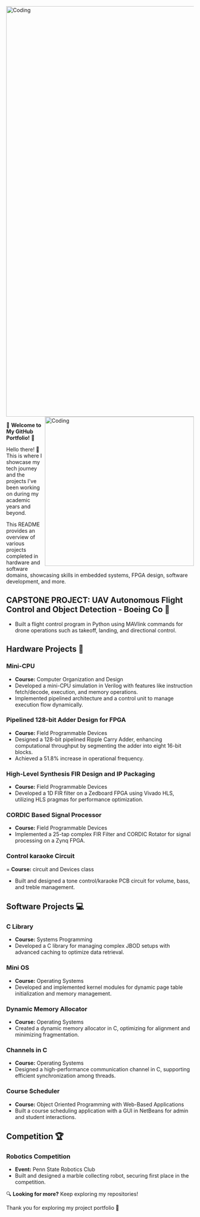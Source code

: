 <img align="center" alt="Coding" width="1100" src="https://images.fineartamerica.com/images-medium-large-5/printed-circuit-board-paul-woottonscience-photo-library.jpg">
<img align="right" alt="Coding" width="400" src="https://media.tenor.com/GfSX-u7VGM4AAAAC/coding.gif">



🌟 **Welcome to My GitHub Portfolio!** 🌟

Hello there! 👋 This is where I showcase my tech journey and the projects I've been working on during my academic years and beyond.

This README provides an overview of various projects completed in hardware and software domains, showcasing skills in embedded systems,  FPGA design, software development, and more.

## CAPSTONE PROJECT: UAV Autonomous Flight Control and Object Detection - Boeing Co 🚁
-  Built a flight control program in Python using MAVlink commands for drone operations such as takeoff, landing, and directional control.

## Hardware Projects 🔩

### Mini-CPU
- **Course:** Computer Organization and Design
- Developed a mini-CPU simulation in Verilog with features like instruction fetch/decode, execution, and memory operations.
- Implemented pipelined architecture and a control unit to manage execution flow dynamically.

### Pipelined 128-bit Adder Design for FPGA
- **Course:** Field Programmable Devices
- Designed a 128-bit pipelined Ripple Carry Adder, enhancing computational throughput by segmenting the adder into eight 16-bit blocks.
- Achieved a 51.8% increase in operational frequency.

### High-Level Synthesis FIR Design and IP Packaging
- **Course:** Field Programmable Devices
- Developed a 1D FIR filter on a Zedboard FPGA using Vivado HLS, utilizing HLS pragmas for performance optimization.

### CORDIC Based Signal Processor
- **Course:** Field Programmable Devices
- Implemented a 25-tap complex FIR Filter and CORDIC Rotator for signal processing on a Zynq FPGA.

### Control karaoke Circuit 
= **Course:** circuit and Devices class
- Built and designed a tone control/karaoke PCB circuit for volume, bass, and treble management.

## Software Projects 💻

### C Library
- **Course:** Systems Programming
- Developed a C library for managing complex JBOD setups with advanced caching to optimize data retrieval.

### Mini OS
- **Course:** Operating Systems
- Developed and implemented kernel modules for dynamic page table initialization and memory management.

### Dynamic Memory Allocator
- **Course:** Operating Systems
- Created a dynamic memory allocator in C, optimizing for alignment and minimizing fragmentation.

### Channels in C
- **Course:** Operating Systems
- Designed a high-performance communication channel in C, supporting efficient synchronization among threads.

### Course Scheduler
- **Course:** Object Oriented Programming with Web-Based Applications
- Built a course scheduling application with a GUI in NetBeans for admin and student interactions.

## Competition 🏆

### Robotics Competition
- **Event:** Penn State Robotics Club
- Built and designed a marble collecting robot, securing first place in the competition.




🔍 **Looking for more?** Keep exploring my repositories!

Thank you for exploring my project portfolio 🌟


